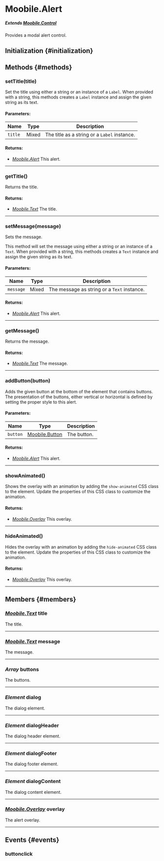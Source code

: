 Moobile.Alert
================================================================================

##### Extends [Moobile.Control](../Control/Control.md)

Provides a modal alert control.

Initialization {#initialization}
--------------------------------------------------------------------------------

Methods {#methods}
--------------------------------------------------------------------------------

### setTitle(title)

Set the title using either a string or an instance of a `Label`. When provided with a string, this methods creates a `Label` instance and assign the given string as its text.

#### Parameters:

Name    | Type  | Description
------- | ----- | -----------
`title` | Mixed | The title as a string or a `Label` instance.

#### Returns:

- *[Moobile.Alert](Control/Alert.md)* This alert.

-----

### getTitle()

Returns the title.


#### Returns:

- *[Moobile.Text](../Control/Text.md)* The title.


-----

### setMessage(message)

Sets the message.

This method will set the message using either a string or an instance of
a `Text`. When provided with a string, this methods creates a `Text`
instance and assign the given string as its text.

#### Parameters:

Name      | Type  | Description
--------- | ----- | -----------
`message` | Mixed | The message as string or a `Text` instance.

#### Returns:

- *[Moobile.Alert](Control/Alert.md)* This alert.

-----

### getMessage()

Returns the message.

#### Returns:

- *[Moobile.Text](../Control/Text.md)* The message.

-----

### addButton(button)

Adds the given button at the bottom of the element that contains buttons. The presentation of the buttons, either vertical or horizontal is defined by setting the proper style to this alert.

#### Parameters:

Name     | Type                        | Description
-------- | --------------------------- | -----------
`button` | [Moobile.Button](../Control/Button.md) | The button.

#### Returns:

- *[Moobile.Alert](Control/Alert.md)* This alert.

-----

### showAnimated()

Shows the overlay with an animation by adding the `show-animated` CSS class to the element. Update the properties of this CSS class to customize the animation.

#### Returns:

- *[Moobile.Overlay](Control/Moobile.Overlay.md)* This overlay.

-----

### hideAnimated()

Hides the overlay with an animation by adding the `hide-animated` CSS class to the element. Update the properties of this CSS class to customize the animation.

#### Returns:

- *[Moobile.Overlay](Control/Moobile.Overlay.md)* This overlay.

-----

Members {#members}
--------------------------------------------------------------------------------

### *[Moobile.Text](../Control/Text.md)* title

The title.

-----

### *[Moobile.Text](../Control/Text.md)* message

The message.

-----

### *Array* buttons

The buttons.

-----

### *Element* dialog

The dialog element.

-----

### *Element* dialogHeader

The dialog header element.

-----

### *Element* dialogFooter

The dialog footer element.

-----

### *Element* dialogContent

The dialog content element.

-----

### *[Moobile.Overlay](Control/Moobile.Overlay.md)* overlay

The alert overlay.

-----

Events {#events}
--------------------------------------------------------------------------------

### buttonclick